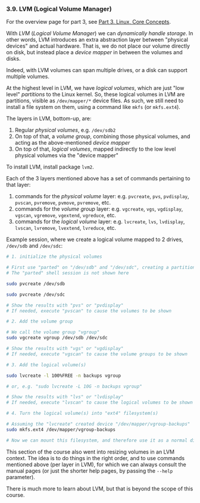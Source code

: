 
### 3.9. LVM (Logical Volume Manager)

For the overview page for part 3, see [Part 3. Linux, Core Concepts](./part-3-linux-core-concepts.md).

With *LVM* (*Logical Volume Manager*) we can *dynamically handle storage*. In other words, LVM introduces
an extra abstraction layer between "physical devices" and actual hardware. That is, we do not place
our volume directly on disk, but instead place a *device mapper* in between the volumes and disks.

Indeed, with LVM volumes can span multiple drives, or a disk can support multiple volumes.

At the highest level in LVM, we have *logical volumes*, which are just "low level" *partitions* to the
Linux kernel. So, these logical volumes in LVM are partitions, visible as `/dev/mapper/*` device files.
As such, we still need to install a file system on them, using a command like `mkfs` (or `mkfs.ext4`).

The layers in LVM, bottom-up, are:
1. Regular *physical volumes*, e.g. `/dev/sdb2`
2. On top of that, a *volume group*, combining those physical volumes, and acting as the above-mentioned *device mapper*
3. On top of that, *logical volumes*, mapped indirectly to the low level physical volumes via the "device mapper"

To install LVM, install package `lvm2`.

Each of the 3 layers mentioned above has a set of commands pertaining to that layer:
1. commands for the *physical volume* layer: e.g. `pvcreate`, `pvs`, `pvdisplay`, `pvscan`, `pvremove`, `pvmove`, `pvremove`, etc.
2. commands for the *volume group* layer: e.g. `vgcreate`, `vgs`, `vgdisplay`, `vgscan`, `vgremove`, `vgextend`, `vgreduce`, etc.
3. commands for the *logical volume* layer: e.g. `lvcreate`, `lvs`, `lvdisplay`, `lvscan`, `lvremove`, `lvextend`, `lvreduce`, etc.

Example session, where we create a logical volume mapped to 2 drives, `/dev/sdb` and `/dev/sdc`:

```bash
# 1. initialize the physical volumes

# First use "parted" on "/dev/sdb" and "/dev/sdc", creating a partition, marking it as LVM
# The "parted" shell session is not shown here

sudo pvcreate /dev/sdb

sudo pvcreate /dev/sdc

# Show the results with "pvs" or "pvdisplay"
# If needed, execute "pvscan" to cause the volumes to be shown

# 2. Add the volume group

# We call the volume group "vgroup"
sudo vgcreate vgroup /dev/sdb /dev/sdc

# Show the results with "vgs" or "vgdisplay"
# If needed, execute "vgscan" to cause the volume groups to be shown

# 3. Add the logical volume(s)

sudo lvcreate -l 100%FREE -n backups vgroup

# or, e.g. "sudo lvcreate -L 10G -n backups vgroup"

# Show the results with "lvs" or "lvdisplay"
# If needed, execute "lvscan" to cause the logical volumes to be shown

# 4. Turn the logical volume(s) into "ext4" filesystem(s)

# Assuming the "lvcreate" created device "/dev/mapper/vgroup-backups"
sudo mkfs.ext4 /dev/mapper/vgroup-backups

# Now we can mount this filesystem, and therefore use it as a normal directory tree
```

This section of the course also went into resizing volumes in an LVM context. The idea is to do things
in the right order, and to use commands mentioned above (per layer in LVM), for which we can always
consult the manual pages (or just the shorter help pages, by passing the `--help` parameter).

There is much more to learn about LVM, but that is beyond the scope of this course.
